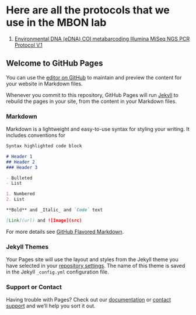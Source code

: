# Here are all the protocols that we use in the MBON lab
1. [Environmental DNA (eDNA) COI metabarcoding Illumina MiSeq NGS PCR Protocol V.1](https://github.com/MBARI-BOG/MBON-Protocols/blob/1a35de277c6b1555bc40679848a80907c710e341/Environmental%20DNA%20(eDNA)%20COI%20metabarcoding%20Illumina%20MiSeq%20NGS%20PCR%20Protocol%20V1.md)

## Welcome to GitHub Pages

You can use the [editor on GitHub](https://github.com/MBARI-BOG/MBON-Protocols/edit/gh-pages/index.md) to maintain and preview the content for your website in Markdown files.

Whenever you commit to this repository, GitHub Pages will run [Jekyll](https://jekyllrb.com/) to rebuild the pages in your site, from the content in your Markdown files.

### Markdown

Markdown is a lightweight and easy-to-use syntax for styling your writing. It includes conventions for

```markdown
Syntax highlighted code block

# Header 1
## Header 2
### Header 3

- Bulleted
- List

1. Numbered
2. List

**Bold** and _Italic_ and `Code` text

[Link](url) and ![Image](src)
```

For more details see [GitHub Flavored Markdown](https://guides.github.com/features/mastering-markdown/).

### Jekyll Themes

Your Pages site will use the layout and styles from the Jekyll theme you have selected in your [repository settings](https://github.com/MBARI-BOG/MBON-Protocols/settings/pages). The name of this theme is saved in the Jekyll `_config.yml` configuration file.

### Support or Contact

Having trouble with Pages? Check out our [documentation](https://docs.github.com/categories/github-pages-basics/) or [contact support](https://support.github.com/contact) and we’ll help you sort it out.

